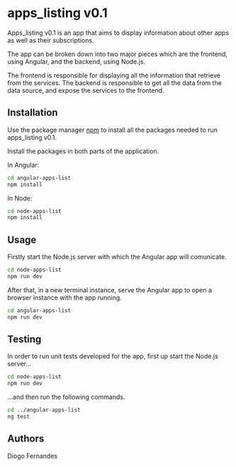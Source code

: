 # apps_listing v0.1

Apps_listing v0.1 is an app that aims to display information about other apps as well as their subscriptions.

The app can be broken down into two major pieces which are the frontend, using Angular, and the backend, using Node.js.

The frontend is responsible for displaying all the information that retrieve from the services. The backend is responsible to get all the data from the data source, and expose the services to the frontend.

## Installation

Use the package manager [npm](https://www.npmjs.com/) to install all the packages needed to run apps_listing v0.1.

Install the packages in both parts of the application.

In Angular:

```bash
cd angular-apps-list
npm install
```

In Node:

```bash
cd node-apps-list
npm install
```

## Usage

Firstly start the Node.js server with which the Angular app will comunicate.

```bash
cd node-apps-list
npm run dev
```

After that, in a new terminal instance, serve the Angular app to open a browser instance with the app running.

```bash
cd angular-apps-list
npm run dev
```

## Testing
In order to run unit tests developed for the app, first up start the Node.js server...

```bash
cd node-apps-list
npm run dev
```

...and then run the following commands.

```bash
cd ../angular-apps-list
ng test
```

## Authors
Diogo Fernandes

